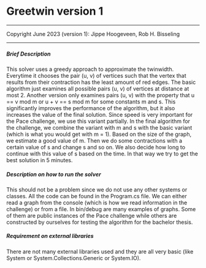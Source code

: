 # Greetwin version 1
------------------------
Copyright June 2023 (version 1): Jippe Hoogeveen, Rob H. Bisseling

------------------------
##### Brief Description

This solver uses a greedy approach to approximate the twinwidth. Everytime it chooses the pair (u, v) of vertices such that the vertex that results from their contraction has the least amount of red edges.
The basic algorithm just examines all possible pairs (u, v) of vertices at distance at most 2. Another version only examines pairs (u, v) with the property that u == v mod m or u + v == s mod m for some constants m and s. This significantly improves the performance of the algorithm, but it also increases the value of the final solution. Since speed is very important for the Pace challenge, we use this variant partially.
In the final algorithm for the challenge, we combine the variant with m and s with the basic variant (which is what you would get with m = 1). Based on the size of the graph, we estimate a good value of m. Then we do some contractions with a certain value of s and change s and so on. We also decide how long to continue with this value of s based on the time. In that way we try to get the best solution in 5 minutes.

##### Description on how to run the solver

This should not be a problem since we do not use any other systems or classes. All the code can be found in the Program.cs file. We can either read a graph from the console (which is how we read information in the challenge) or from a file. In bin/debug are many examples of graphs. Some of them are public instances of the Pace challenge while others are constructed by ourselves for testing the algorithm for the bachelor thesis.

##### Requirement on external libraries

There are not many external libraries used and they are all very basic (like System or System.Collections.Generic or System.IO).

